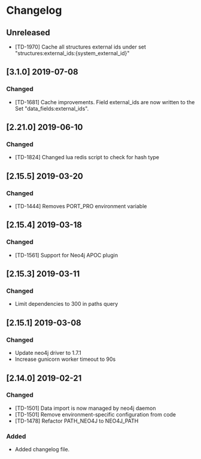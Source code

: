 # Changelog

## Unreleased

- [TD-1970] Cache all structures external ids under set "structures:external_ids:{system_external_id}"

## [3.1.0] 2019-07-08

### Changed

- [TD-1681] Cache improvements. Field external_ids are now written to the Set "data_fields:external_ids".

## [2.21.0] 2019-06-10

### Changed

- [TD-1824] Changed lua redis script to check for hash type

## [2.15.5] 2019-03-20

### Changed

- [TD-1444] Removes PORT_PRO environment variable

## [2.15.4] 2019-03-18

### Changed

- [TD-1561] Support for Neo4j APOC plugin

## [2.15.3] 2019-03-11

### Changed

- Limit dependencies to 300 in paths query

## [2.15.1] 2019-03-08

### Changed

- Update neo4j driver to 1.7.1
- Increase gunicorn worker timeout to 90s

## [2.14.0] 2019-02-21

### Changed

- [TD-1501] Data import is now managed by neo4j daemon
- [TD-1501] Remove environment-specific configuration from code
- [TD-1478] Refactor PATH_NEO4J to NEO4J_PATH

### Added

- Added changelog file.
